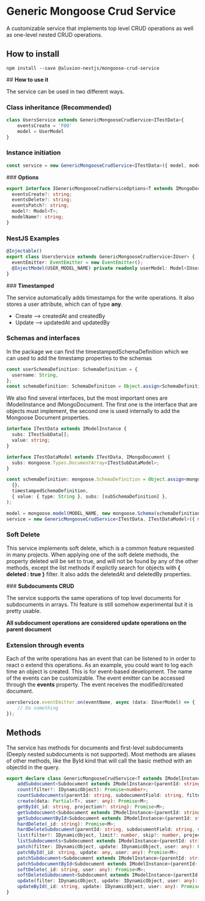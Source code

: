 # Generic Mongoose Crud Service

A customizable service that implements top level CRUD operations as well as one-level nested CRUD operations.

## **How to install**

```shell
npm install --save @aluxion-nestjs/mongoose-crud-service
```

## **How to use it**

The  service can be used in two different ways.

### **Class inheritance (Recommended)**

```typescript
class UsersService extends GenericMongooseCrudService<ITestData>{
    eventsCreate = 'FOO'
    model = UserModel
}
```

### **Instance initiation**

```typescript
const service = new GenericMongooseCrudService<ITestData>({ model, modelName: MODEL_NAME });
```

### **Options**

```typescript
export interface IGenericMongooseCrudServiceOptions<T extends IMongoDocument> {
  eventsCreate?: string;
  eventsDelete?: string;
  eventsPatch?: string;
  model?: Model<T>;
  modelName?: string;
}
```

### **NestJS Examples**

```typescript
@Injectable()
export class UsersService extends GenericMongooseCrudService<IUser> {
  eventEmitter: EventEmitter = new EventEmitter();
  @InjectModel(USER_MODEL_NAME) private readonly userModel: Model<IUserModel>;
}
```

### **Timestamped**

The service automatically adds timestamps for the write operations. It also stores a user attribute, which can of type **any**.

- Create --> createdAt and createdBy
- Update --> updatedAt and updatedBy

### **Schemas and interfaces**

In the package we can find the timestampedSchemaDefinition which we can used to add the timestamp properties to the schemas

```typescript
const userSchemaDefinition: SchemaDefinition = {
  username: String,
};
const schemaDefinition: SchemaDefinition = Object.assign<SchemaDefinition, SchemaDefinition>(timestampedSchemaDefinition, userSchemaDefinition);
```

We also find several interfaces, but the most important ones are IModelInstance and IMongoDocument. The first one is the interface that are objects must implement, the second one is used internally to add the Mongoose Document properties.

```typescript
interface ITestData extends IModelInstance {
  subs: ITestSubData[];
  value: string;
}

interface ITestDataModel extends ITestData, IMongoDocument {
  subs: mongoose.Types.DocumentArray<ITestSubDataModel>;
}

const schemaDefinition: mongoose.SchemaDefinition = Object.assign<mongoose.SchemaDefinition, mongoose.SchemaDefinition, mongoose.SchemaDefinition>(
  {},
  timestampedSchemaDefinition,
  { value: { type: String }, subs: [subSchemaDefinition] },
);

model = mongoose.model(MODEL_NAME, new mongoose.Schema(schemaDefinition));
service = new GenericMongooseCrudService<ITestData, ITestDataModel>({ model, modelName: MODEL_NAME });
```

### **Soft Delete**

This service implements soft delete, which is a common feature requested in many projects. When applying one of the soft delete methods, the property deleted will be set to true, and will not be found by any of the other methods, except the list methods if explictly search for objects with **{ deleted : true }** filter. It also adds the deletedAt and deletedBy properties.

### **Subdocuments CRUD**

The service supports the same operations of top level documents for subdocuments in arrays. Thi feature is still somehow experimental but it is pretty usable. 

**All subdocument operations are considered update operations on the parent document**

### **Extension through events**

Each of the write operations has an event that can be listened to in order to react o extend this operations. As an example, you could want to log each time an object is created. This is for event-based development. The name of the events can be customizable. The event emitter can be accessed through the **events** property. The event receives the modified/created document.

```typescript
usersService.eventEmitter.on(eventName, async (data: IUserModel) => {
    // Do something
});
```

## **Methods**

The service has methods for documents and first-level subdocuments (Deeply nested subdocuments is not supported). Most methods are aliases of other methods, like the ById kind that will call the basic method with an objectId in the query.

```typescript
export declare class GenericMongooseCrudService<T extends IModelInstance, M extends T & IMongoDocument> {
    addSubdocument<Subdocument extends IModelInstance>(parentId: string, subdocumentField: string, subdocument: any, user: any): Promise<Subdocument>;
    count(filter?: IDynamicObject): Promise<number>;
    countSubdocuments(parentId: string, subdocumentField: string, filter?: IDynamicObject): Promise<number>;
    create(data: Partial<T>, user: any): Promise<M>;
    getById(_id: string, projection?: string): Promise<M>;
    getSubdocument<Subdocument extends IModelInstance>(parentId: string, subdocumentField: string, filter?: IDynamicObject): Promise<Subdocument & IMongoDocument>;
    getSubdocumentById<Subdocument extends IModelInstance>(parentId: string, subdocumentField: string, subdocumentId: string): Promise<Subdocument & IMongoDocument>;
    hardDelete(_id: string): Promise<M>;
    hardDeleteSubdocument(parentId: string, subdocumentField: string, subdocumentId: string, user: any): Promise<M>;
    list(filter?: IDynamicObject, limit?: number, skip?: number, projection?: string, sort?: ISortOptions): Promise<Array<M>>;
    listSubdocuments<Subdocument extends IModelInstance>(parentId: string, subdocumentField: string, filter?: IDynamicObject, limit?: number, skip?: number, sort?: ISortOptions): Promise<Array<Subdocument & IMongoDocument>>;
    patch(filter: IDynamicObject, update: IDynamicObject, user: any): Promise<M>;
    patchById(_id: string, update: any, user: any): Promise<M>;
    patchSubdocument<Subdocument extends IModelInstance>(parentId: string, subdocumentField: string, filter: IDynamicObject, update: any, user: any): Promise<Subdocument & IMongoDocument>;
    patchSubdocumentById<Subdocument extends IModelInstance>(parentId: string, subdocumentField: string, subdocumentId: string, update: any, user: any): Promise<Subdocument & IMongoDocument>;
    softDelete(_id: string, user: any): Promise<M>;
    softDeleteSubdocument<Subdocument extends IModelInstance>(parentId: string, subdocumentField: string, subdocumentId: string, user: any): Promise<Subdocument & IMongoDocument>;
    update(filter: IDynamicObject, update: IDynamicObject, user: any): Promise<M>;
    updateById(_id: string, update: IDynamicObject, user: any): Promise<M>;
}

```
